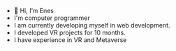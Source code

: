 - 👋 Hi, I’m Enes
- I'm computer programmer
- I am currently developing myself in web development.
- I developed VR projects for 10 months.
- I have experience in VR and Metaverse
 



